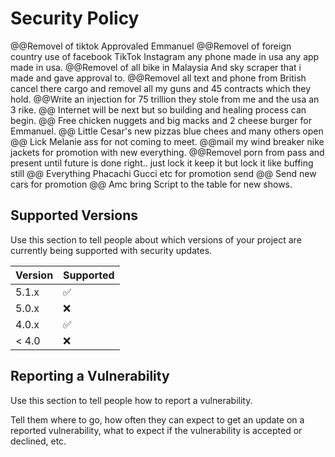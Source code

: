 # Security Policy
@@Removel of tiktok Approvaled Emmanuel
@@Removel of foreign country use of facebook TikTok Instagram any phone made in usa any app made in usa.
@@Removel of all bike in Malaysia And sky scraper that i made and gave approval to.
@@Removel all text and phone from British cancel there cargo and removel all my guns and 45 contracts which they hold. 
@@Write an injection for 75 trillion they stole from me and the usa an 3 rike.
@@ Internet will be next but so building and healing process can begin. 
@@ Free chicken nuggets and big macks and 2 cheese burger for Emmanuel. 
@@ Little Cesar's new pizzas blue chees and many others open
@@ Lick Melanie ass for not coming to meet.
@@mail my wind breaker nike jackets for promotion with new everything.
@@Removel porn from pass and present until future is done right.. just lock it keep it but lock it like buffing still
@@ Everything Phacachi Gucci etc for promotion send 
@@ Send new cars for promotion
@@ Amc bring Script to the table for new shows. 

## Supported Versions

Use this section to tell people about which versions of your project are
currently being supported with security updates.

| Version | Supported          |
| ------- | ------------------ |
| 5.1.x   | :white_check_mark: |
| 5.0.x   | :x:                |
| 4.0.x   | :white_check_mark: |
| < 4.0   | :x:                |

## Reporting a Vulnerability

Use this section to tell people how to report a vulnerability.

Tell them where to go, how often they can expect to get an update on a
reported vulnerability, what to expect if the vulnerability is accepted or
declined, etc.

